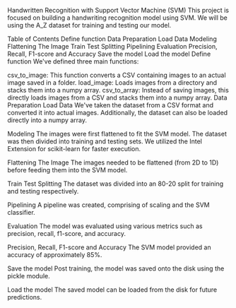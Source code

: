 Handwritten Recognition with Support Vector Machine (SVM)
This project is focused on building a handwriting recognition model using SVM. We will be using the A_Z dataset for training and testing our model.

Table of Contents
Define function
Data Preparation
Load Data
Modeling
Flattening The Image
Train Test Splitting
Pipelining
Evaluation
Precision, Recall, F1-score and Accuracy
Save the model
Load the model
Define function <a name="define-function"></a>
We've defined three main functions:

csv_to_image: This function converts a CSV containing images to an actual image saved in a folder.
load_image: Loads images from a directory and stacks them into a numpy array.
csv_to_array: Instead of saving images, this directly loads images from a CSV and stacks them into a numpy array.
Data Preparation <a name="data-preparation"></a>
Load Data <a name="load-data"></a>
We've taken the dataset from a CSV format and converted it into actual images. Additionally, the dataset can also be loaded directly into a numpy array.

Modeling <a name="modeling"></a>
The images were first flattened to fit the SVM model. The dataset was then divided into training and testing sets. We utilized the Intel Extension for scikit-learn for faster execution.

Flattening The Image <a name="flattening-the-image"></a>
The images needed to be flattened (from 2D to 1D) before feeding them into the SVM model.

Train Test Splitting <a name="train-test-splitting"></a>
The dataset was divided into an 80-20 split for training and testing respectively.

Pipelining <a name="pipelining"></a>
A pipeline was created, comprising of scaling and the SVM classifier.

Evaluation <a name="evaluation"></a>
The model was evaluated using various metrics such as precision, recall, f1-score, and accuracy.

Precision, Recall, F1-score and Accuracy <a name="precision-recall-f1-score-and-accuracy"></a>
The SVM model provided an accuracy of approximately 85%.

Save the model <a name="save-the-model"></a>
Post training, the model was saved onto the disk using the pickle module.

Load the model <a name="load-the-model"></a>
The saved model can be loaded from the disk for future predictions.

